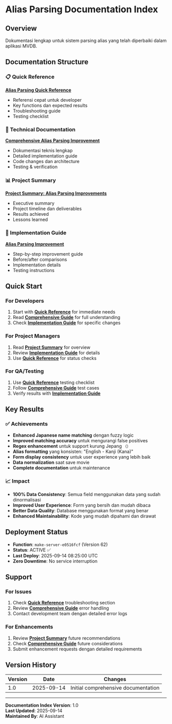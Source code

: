 # Alias Parsing Documentation Index

## Overview
Dokumentasi lengkap untuk sistem parsing alias yang telah diperbaiki dalam aplikasi MVDB.

## Documentation Structure

### 📋 Quick Reference
**[Alias Parsing Quick Reference](ALIAS_PARSING_QUICK_REFERENCE.md)**
- Referensi cepat untuk developer
- Key functions dan expected results
- Troubleshooting guide
- Testing checklist

### 🔧 Technical Documentation
**[Comprehensive Alias Parsing Improvement](COMPREHENSIVE_ALIAS_PARSING_IMPROVEMENT.md)**
- Dokumentasi teknis lengkap
- Detailed implementation guide
- Code changes dan architecture
- Testing & verification

### 📊 Project Summary
**[Project Summary: Alias Parsing Improvements](PROJECT_SUMMARY_ALIAS_IMPROVEMENTS.md)**
- Executive summary
- Project timeline dan deliverables
- Results achieved
- Lessons learned

### 🚀 Implementation Guide
**[Alias Parsing Improvement](ALIAS_PARSING_IMPROVEMENT.md)**
- Step-by-step improvement guide
- Before/after comparisons
- Implementation details
- Testing instructions

## Quick Start

### For Developers
1. Start with **[Quick Reference](ALIAS_PARSING_QUICK_REFERENCE.md)** for immediate needs
2. Read **[Comprehensive Guide](COMPREHENSIVE_ALIAS_PARSING_IMPROVEMENT.md)** for full understanding
3. Check **[Implementation Guide](ALIAS_PARSING_IMPROVEMENT.md)** for specific changes

### For Project Managers
1. Read **[Project Summary](PROJECT_SUMMARY_ALIAS_IMPROVEMENTS.md)** for overview
2. Review **[Implementation Guide](ALIAS_PARSING_IMPROVEMENT.md)** for details
3. Use **[Quick Reference](ALIAS_PARSING_QUICK_REFERENCE.md)** for status checks

### For QA/Testing
1. Use **[Quick Reference](ALIAS_PARSING_QUICK_REFERENCE.md)** testing checklist
2. Follow **[Comprehensive Guide](COMPREHENSIVE_ALIAS_PARSING_IMPROVEMENT.md)** test cases
3. Verify results with **[Implementation Guide](ALIAS_PARSING_IMPROVEMENT.md)**

## Key Results

### ✅ Achievements
- **Enhanced Japanese name matching** dengan fuzzy logic
- **Improved matching accuracy** untuk mengurangi false positives
- **Regex enhancement** untuk support kurung Jepang `（）`
- **Alias formatting** yang konsisten: "English - Kanji (Kana)"
- **Form display consistency** untuk user experience yang lebih baik
- **Data normalization** saat save movie
- **Complete documentation** untuk maintenance

### 📈 Impact
- **100% Data Consistency**: Semua field menggunakan data yang sudah dinormalisasi
- **Improved User Experience**: Form yang bersih dan mudah dibaca
- **Better Data Quality**: Database menggunakan format yang benar
- **Enhanced Maintainability**: Kode yang mudah dipahami dan dirawat

## Deployment Status

- **Function**: `make-server-e0516fcf` (Version 62)
- **Status**: ACTIVE ✅
- **Last Deploy**: 2025-09-14 08:25:00 UTC
- **Zero Downtime**: No service interruption

## Support

### For Issues
1. Check **[Quick Reference](ALIAS_PARSING_QUICK_REFERENCE.md)** troubleshooting section
2. Review **[Comprehensive Guide](COMPREHENSIVE_ALIAS_PARSING_IMPROVEMENT.md)** error handling
3. Contact development team dengan detailed error logs

### For Enhancements
1. Review **[Project Summary](PROJECT_SUMMARY_ALIAS_IMPROVEMENTS.md)** future recommendations
2. Check **[Comprehensive Guide](COMPREHENSIVE_ALIAS_PARSING_IMPROVEMENT.md)** future considerations
3. Submit enhancement requests dengan detailed requirements

## Version History

| Version | Date | Changes |
|---------|------|---------|
| 1.0 | 2025-09-14 | Initial comprehensive documentation |

---

**Documentation Index Version**: 1.0  
**Last Updated**: 2025-09-14  
**Maintained By**: AI Assistant
